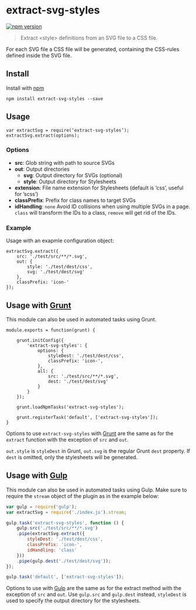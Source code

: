 # extract-svg-styles

[![npm version](https://badge.fury.io/js/extract-svg-styles.svg)](http://badge.fury.io/js/extract-svg-styles)

> Extract &lt;style&gt; definitions from an SVG file to a CSS file.

For each SVG file a CSS file will be generated, containing the CSS-rules
defined inside the SVG file.

## Install

Install with [npm](https://npmjs.org/package/extract-svg-styles)

```
npm install extract-svg-styles --save
```

## Usage

```
var extractSvg = require(‘extract-svg-styles’);
extractSvg.extract(options);
```

### Options
- **src**: Glob string with path to source SVGs
- **out**: Output directories
  - **svg**: Output directory for SVGs (optional)
  - **style**: Output directory for Stylesheets
- **extension**: File name extension for Stylesheets (default is ‘css’, useful for ’scss’)
- **classPrefix**: Prefix for class names to target SVGs
- **idHandling**: `none` Avoid ID collisions when using multiple SVGs in a page. `class` will transform the IDs to a class, `remove` will get rid of the IDs.

### Example

Usage with an exapmle configuration object:
```
extractSvg.extract({
    src: './test/src/**/*.svg',
    out: {
        style: './test/dest/css',
        svg: './test/dest/svg'
    },
    classPrefix: 'icon-'
});
```

## Usage with [Grunt](http://gruntjs.com)

This module can also be used in automated tasks using Grunt.

```
module.exports = function(grunt) {

    grunt.initConfig({
        'extract-svg-styles': {
            options: {
                styleDest: './test/dest/css',
                classPrefix: 'icon-',
            },
            all: {
                src: './test/src/**/*.svg',
                dest: './test/dest/svg'
            }
        }
    });

    grunt.loadNpmTasks('extract-svg-styles');

    grunt.registerTask('default', ['extract-svg-styles']);
}
```

Options to use `extract-svg-styles` with [Grunt](http://gruntjs.com) are the same as for the `extract` function with the exception of `src` and `out`.

`out.style` is `styleDest` in Grunt, `out.svg` is the regular Grunt `dest` property.
If `dest` is omitted, only the stylesheets will be generated.

## Usage with [Gulp](http://gulpjs.com/)

This module can also be used in automated tasks using Gulp. Make sure to require the `stream` object of the plugin as in the example below:

```javascript
var gulp = require('gulp');
var extractSvg = require('./index.js').stream;

gulp.task('extract-svg-styles', function () {
    gulp.src('./test/src/**/*.svg')
    .pipe(extractSvg.extract({
        styleDest: './test/dest/css',
        classPrefix: 'icon-',
        idHandling: 'class'
    }))
    .pipe(gulp.dest('./test/dest/svg'));
});

gulp.task('default', ['extract-svg-styles']);
```

Options to use with [Gulp](http://gulpjs.com/) are the same as for the extract method with the exception of `src` and `out`. 
Use `gulp.src` and `gulp.dest` instead, `styleDest` is used to specify the output directory for the stylesheets. 